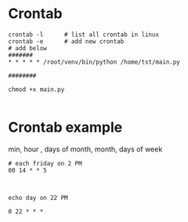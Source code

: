 # Crontab

```
crontab -l      # list all crontab in linux
crontab -e      # add new crontab
# add below
#######
* * * * * /root/venv/bin/python /home/tst/main.py

########

chmod +x main.py


```



# Crontab example

min, hour , days of month, month, days of week

```
# each friday on 2 PM  
00 14 * * 5



echo day on 22 PM

0 22 * * * 





```
